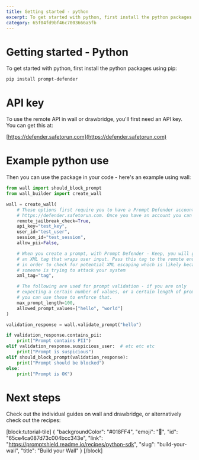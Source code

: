 ```yaml
---
title: Getting started - python
excerpt: To get started with python, first install the python packages using pip
category: 65f04fd9bf46c7003666a5fb
---
```


# Getting started - Python

To get started with python, first install the python packages using pip:

```shell
pip install prompt-defender
```

# API key

To use the remote API in wall or drawbridge, you'll first need an API key. You can get this at:

[https://defender.safetorun.com](https://defender.safetorun.com)

# Example python use


Then you can use the package in your code - here's an example using wall:

```python
from wall import should_block_prompt
from wall_builder import create_wall

wall = create_wall(
    # These options first require you to have a Prompt Defender account which you can sign up for at
    # https://defender.safetorun.com. Once you have an account you can get an API key  to use with the wall.
    remote_jailbreak_check=True,
    api_key="test_key",
    user_id="test_user",
    session_id="test_session",
    allow_pii=False,

    # When you create a prompt, with Prompt Defender - Keep, you will get
    # an XML tag that wraps user input. Pass this tag to the remote endpoint
    # in order to check for potential XML escaping which is likely because
    # someone is trying to attack your system
    xml_tag="tag",

    # The following are used for prompt validation - if you are only
    # expecting a certain number of values, or a certain length of prompt
    # you can use these to enforce that.
    max_prompt_length=100,
    allowed_prompt_values=["hello", "world"]
)

validation_response = wall.validate_prompt("hello")

if validation_response.contains_pii:
    print("Prompt contains PII")
elif validation_response.suspicious_user:  # etc etc etc
    print("Prompt is suspicious")
elif should_block_prompt(validation_response):
    print("Prompt should be blocked")
else:
    print("Prompt is OK")
```


# Next steps

Check out the individual guides on wall and drawbridge, or alternatively check out the recipes:


[block:tutorial-tile]
{
  "backgroundColor": "#018FF4",
  "emoji": "🦉",
  "id": "65ce4ca087d73c004bcc343e",
  "link": "https://promptshield.readme.io/recipes/python-sdk",
  "slug": "build-your-wall",
  "title": "Build your Wall"
}
[/block]